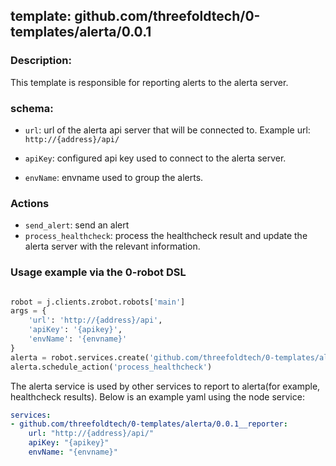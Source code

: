 ## template: github.com/threefoldtech/0-templates/alerta/0.0.1

### Description:

This template is responsible for reporting alerts to the alerta server.

### schema:

- `url`: url of the alerta api server that will be connected to. Example url: `http://{address}/api/`

- `apiKey`: configured api key used to connect to the alerta server.

- `envName`: envname used to group the alerts.

### Actions

- `send_alert`: send an alert
- `process_healthcheck`: process the healthcheck result and update the alerta server with the relevant information.

### Usage example via the 0-robot DSL


```python

robot = j.clients.zrobot.robots['main']
args = {
    'url': 'http://{address}/api',
    'apiKey': '{apikey}',
    'envName': '{envname}'
}
alerta = robot.services.create('github.com/threefoldtech/0-templates/alerta/0.0.1', 'alerta', data=args)
alerta.schedule_action('process_healthcheck')
```

The alerta service is used by other services to report to alerta(for example, healthcheck results). Below is an example yaml using the node service:


```yaml
services:
- github.com/threefoldtech/0-templates/alerta/0.0.1__reporter:
    url: "http://{address}/api/"
    apiKey: "{apikey}"
    envName: "{envname}"
```
